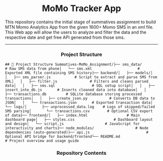 <center> <h1>MoMo Tracker App</h1> </center>

This repository contains the initial stage of summatives assignment to build MTN Momo Analytics App from the given 1600+ Momo SMS in an xml file. This Web app will allow the users to analyze and filter the data and the respective date and get free API generated from those sms.

---

<center> <h3>Project Structure</h3></center>

<pre><code>## 📁 Project Structure Summatives-MoMo_Assignment/├── sms_data/                        # Raw SMS data from phone│   └── sms.xml                     # Exported XML file containing SMS history├── backend/│   ├── models/│   │   ├── sms_parser.js           # Script to extract and parse SMS from XML│   │   ├── filter.js               # Filters and cleans parsed data│   │   ├── sms.sql                 # SQL setup script│   │   ├── insert_into_db.js       # Inserts cleaned data into database│   │   ├── transactions.db         # SQLite database storing processed transactions│   │   ├── create_json.py          # Converts DB data to JSON│   │   └── transactions.json       # Exported transaction data│   └── logs/│       ├── unprocessed_data.log    # Logs of skipped/failed SMS parsing│       └── transactions.csv        # Optional CSV export of data├── frontend/│   ├── index.html                  # Main dashboard page│   ├── styles.css                  # Dashboard layout and design│   └── script.js                   # JavaScript for interactivity and charts├── node_modules/                   # Node dependencies (auto-generated)├── api.js                          # Optional API bridge for backend/frontend└── README.md                       # Project overview and usage guide</code></pre>

<center> <h3>Repository Contents</h3> </center>

